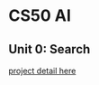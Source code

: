 # CS50 AI
## Unit 0: Search

[project detail here](https://cs50.harvard.edu/ai/2020/projects/0/degrees/#:~:text=ovie%201%20with%20person%202)